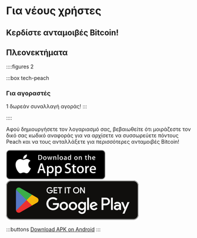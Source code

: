 # Για νέους χρήστες

## Κερδίστε ανταμοιβές Bitcoin!

## Πλεονεκτήματα

::::figures 2

:::box tech-peach

### Για αγοραστές

1 δωρεάν συναλλαγή αγοράς!
:::

::::

Αφού δημιουργήσετε τον λογαριασμό σας, βεβαιωθείτε ότι μοιράζεστε τον δικό σας κωδικό αναφοράς για να αρχίσετε να συσσωρεύετε πόντους Peach και να τους ανταλλάξετε για περισσότερες ανταμοιβές Bitcoin!

<div>
    <div class="md:flex items-center justify-center">
        <a href="https://testflight.apple.com/join/wfSPFEWG"><img class="h-180px md:h-90px" src="/img/home/download-on-the-app-store.svg" alt="Donwload Bitcoin app on the App Store without KYC verification"></a>
        <a class="md:ml-4" href="https://play.google.com/store/apps/details?id=com.peachbitcoin.peach.mainnet"><img class="h-180px md:h-90px" src="/img/home/get-it-on-google-play.svg" alt="Get Bitcoin app on Google Play store without ID verificatiot"></a>
    </div>

</div>

:::buttons
[Download APK on Android](/apk/)
:::
